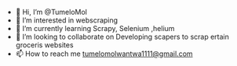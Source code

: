 - 👋 Hi, I’m @TumeloMol
- 👀 I’m interested in webscraping
- 🌱 I’m currently learning Scrapy, Selenium ,helium
- 💞️ I’m looking to collaborate on Developing scapers to scrap ertain groceris websites 
- 📫 How to reach me tumelomolwantwa1111@gmail.com

<!---
TumeloMol/TumeloMol is a ✨ special ✨ repository because its `README.md` (this file) appears on your GitHub profile.
You can click the Preview link to take a look at your changes.
--->
